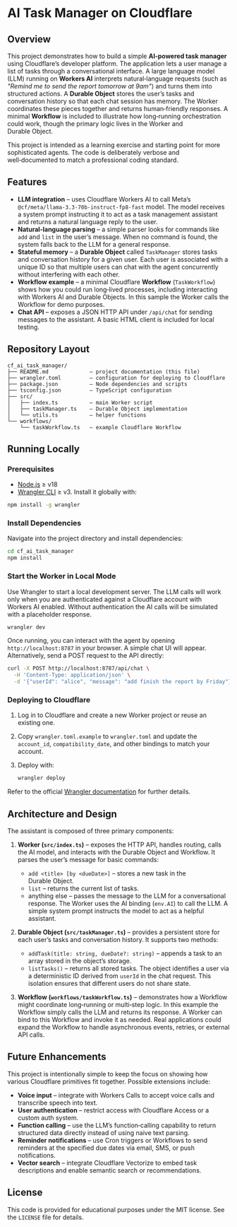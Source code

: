 # AI Task Manager on Cloudflare

## Overview

This project demonstrates how to build a simple **AI‑powered task manager** using Cloudflare’s developer platform.  The application lets a user manage a list of tasks through a conversational interface.  A large language model (LLM) running on **Workers AI** interprets natural‑language requests (such as *"Remind me to send the report tomorrow at 9am"*) and turns them into structured actions.  A **Durable Object** stores the user’s tasks and conversation history so that each chat session has memory.  The Worker coordinates these pieces together and returns human‑friendly responses.  A minimal **Workflow** is included to illustrate how long‑running orchestration could work, though the primary logic lives in the Worker and Durable Object.

This project is intended as a learning exercise and starting point for more sophisticated agents.  The code is deliberately verbose and well‑documented to match a professional coding standard.

## Features

* **LLM integration** – uses Cloudflare Workers AI to call Meta’s `@cf/meta/llama‑3.3‑70b‑instruct‑fp8‑fast` model.  The model receives a system prompt instructing it to act as a task management assistant and returns a natural language reply to the user.
* **Natural‑language parsing** – a simple parser looks for commands like `add` and `list` in the user’s message.  When no command is found, the system falls back to the LLM for a general response.
* **Stateful memory** – a **Durable Object** called `TaskManager` stores tasks and conversation history for a given user.  Each user is associated with a unique ID so that multiple users can chat with the agent concurrently without interfering with each other.
* **Workflow example** – a minimal Cloudflare **Workflow** (`TaskWorkflow`) shows how you could run long‑lived processes, including interacting with Workers AI and Durable Objects.  In this sample the Worker calls the Workflow for demo purposes.
* **Chat API** – exposes a JSON HTTP API under `/api/chat` for sending messages to the assistant.  A basic HTML client is included for local testing.

## Repository Layout

```
cf_ai_task_manager/
├── README.md             – project documentation (this file)
├── wrangler.toml         – configuration for deploying to Cloudflare
├── package.json          – Node dependencies and scripts
├── tsconfig.json         – TypeScript configuration
├── src/
│   ├── index.ts          – main Worker script
│   ├── taskManager.ts    – Durable Object implementation
│   └── utils.ts          – helper functions
└── workflows/
    └── taskWorkflow.ts   – example Cloudflare Workflow
```

## Running Locally

### Prerequisites

* [Node.js](https://nodejs.org) ≥ v18
* [Wrangler CLI](https://developers.cloudflare.com/workers/wrangler) ≥ v3.  Install it globally with:

```sh
npm install -g wrangler
```

### Install Dependencies

Navigate into the project directory and install dependencies:

```sh
cd cf_ai_task_manager
npm install
```

### Start the Worker in Local Mode

Use Wrangler to start a local development server.  The LLM calls will work only when you are authenticated against a Cloudflare account with Workers AI enabled.  Without authentication the AI calls will be simulated with a placeholder response.

```sh
wrangler dev
```

Once running, you can interact with the agent by opening `http://localhost:8787` in your browser.  A simple chat UI will appear.  Alternatively, send a POST request to the API directly:

```sh
curl -X POST http://localhost:8787/api/chat \
  -H 'Content-Type: application/json' \
  -d '{"userId": "alice", "message": "add finish the report by Friday"}'
```

### Deploying to Cloudflare

1.  Log in to Cloudflare and create a new Worker project or reuse an existing one.
2.  Copy `wrangler.toml.example` to `wrangler.toml` and update the `account_id`, `compatibility_date`, and other bindings to match your account.
3.  Deploy with:

    ```sh
    wrangler deploy
    ```

Refer to the official [Wrangler documentation](https://developers.cloudflare.com/workers/wrangler/) for further details.

## Architecture and Design

The assistant is composed of three primary components:

1.  **Worker (`src/index.ts`)** – exposes the HTTP API, handles routing, calls the AI model, and interacts with the Durable Object and Workflow.  It parses the user’s message for basic commands:
    * `add <title> [by <dueDate>]` – stores a new task in the Durable Object.
    * `list` – returns the current list of tasks.
    * anything else – passes the message to the LLM for a conversational response.
    The Worker uses the AI binding (`env.AI`) to call the LLM.  A simple system prompt instructs the model to act as a helpful assistant.

2.  **Durable Object (`src/taskManager.ts`)** – provides a persistent store for each user’s tasks and conversation history.  It supports two methods:
    * `addTask(title: string, dueDate?: string)` – appends a task to an array stored in the object’s storage.
    * `listTasks()` – returns all stored tasks.
    The object identifies a user via a deterministic ID derived from `userId` in the chat request.  This isolation ensures that different users do not share state.

3.  **Workflow (`workflows/taskWorkflow.ts`)** – demonstrates how a Workflow might coordinate long‑running or multi‑step logic.  In this example the Workflow simply calls the LLM and returns its response.  A Worker can bind to this Workflow and invoke it as needed.  Real applications could expand the Workflow to handle asynchronous events, retries, or external API calls.

## Future Enhancements

This project is intentionally simple to keep the focus on showing how various Cloudflare primitives fit together.  Possible extensions include:

* **Voice input** – integrate with Workers Calls to accept voice calls and transcribe speech into text.
* **User authentication** – restrict access with Cloudflare Access or a custom auth system.
* **Function calling** – use the LLM’s function‑calling capability to return structured data directly instead of using naive text parsing.
* **Reminder notifications** – use Cron triggers or Workflows to send reminders at the specified due dates via email, SMS, or push notifications.
* **Vector search** – integrate Cloudflare Vectorize to embed task descriptions and enable semantic search or recommendations.

## License

This code is provided for educational purposes under the MIT license.  See the `LICENSE` file for details.